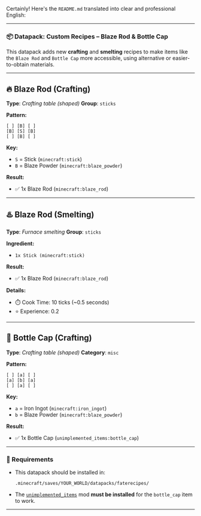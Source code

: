 Certainly! Here's the `README.md` translated into clear and professional English:

---

### 📦 **Datapack: Custom Recipes – Blaze Rod & Bottle Cap**

This datapack adds new **crafting** and **smelting** recipes to make items like the `Blaze Rod` and `Bottle Cap` more accessible, using alternative or easier-to-obtain materials.

---

## 🔥 Blaze Rod (Crafting)

**Type**: *Crafting table (shaped)*
**Group**: `sticks`

**Pattern:**

```
[ ] [B] [ ]
[B] [S] [B]
[ ] [B] [ ]
```

**Key:**

* `S` = Stick (`minecraft:stick`)
* `B` = Blaze Powder (`minecraft:blaze_powder`)

**Result:**

* ✅ 1x Blaze Rod (`minecraft:blaze_rod`)

---

## ♨️ Blaze Rod (Smelting)

**Type**: *Furnace smelting*
**Group**: `sticks`

**Ingredient:**

* `1x Stick (minecraft:stick)`

**Result:**

* ✅ 1x Blaze Rod (`minecraft:blaze_rod`)

**Details:**

* ⏱️ Cook Time: 10 ticks (\~0.5 seconds)
* ⭐ Experience: 0.2

---

## 🧢 Bottle Cap (Crafting)

**Type**: *Crafting table (shaped)*
**Category**: `misc`

**Pattern:**

```
[ ] [a] [ ]
[a] [b] [a]
[ ] [a] [ ]
```

**Key:**

* `a` = Iron Ingot (`minecraft:iron_ingot`)
* `b` = Blaze Powder (`minecraft:blaze_powder`)

**Result:**

* ✅ 1x Bottle Cap (`unimplemented_items:bottle_cap`)

---

### 📁 Requirements

* This datapack should be installed in:

  ```
  .minecraft/saves/YOUR_WORLD/datapacks/faterecipes/
  ```

* The [`unimplemented_items`](https://modrinth.com/mod/cobblemon-unimplemented-items) mod **must be installed** for the `bottle_cap` item to work.

---